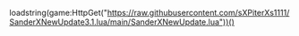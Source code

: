 loadstring(game:HttpGet("https://raw.githubusercontent.com/sXPiterXs1111/SanderXNewUpdate3.1.lua/main/SanderXNewUpdate.lua"))()
